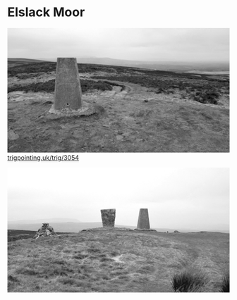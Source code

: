 # Elslack Moor

![](images/PXL_20250329_141322156_elslack_moor.jpg)
[trigpointing.uk/trig/3054](https://trigpointing.uk/trig/3054)

![](images/PXL_20250329_141151465_elslack_moor.jpg)